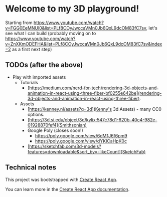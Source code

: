 # Welcome to my 3D playground!
Starting from https://www.youtube.com/watch?v=FGG0EeMNUl0&list=PLf8COyJwccaVMn0Jb6QxL9dcOM83fC7sv, let's see what I can build (probably moving on to https://www.youtube.com/watch?v=ZnXKmODEFHA&list=PLf8COyJwccaVMn0Jb6QxL9dcOM83fC7sv&index=2 as a first next step)

## TODOs (after the above)

* Play with imported assets
  * Tutorials
    * [https://medium.com/nerd-for-tech/rendering-3d-objects-and-animation-in-react-using-three-fiber-bf0255e642be](rendering-3d-objects-and-animation-in-react-using-three-fiber).
  * Assets
    * [https://kenney.nl/assets?q=3d](Kenny's 3d Assets) - many CC0 options.
    * [https://3d.si.edu/object/3d/kylix:547c78d1-620b-40c4-982e-01928870fef4](Smithsonian)
    * Google Poly (closes soon!)
      * https://poly.google.com/view/6dM1J6f6pm9
      * https://poly.google.com/view/dYKICaHpK0c
    * [https://sketchfab.com/3d-models?features=downloadable&sort_by=-likeCount](SketchFab)

## Technical notes

This project was bootstrapped with [Create React App](https://github.com/facebook/create-react-app).

You can learn more in the [Create React App documentation](https://facebook.github.io/create-react-app/docs/getting-started).
